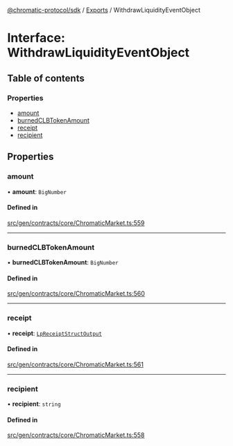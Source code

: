 [@chromatic-protocol/sdk](../README.md) / [Exports](../modules.md) / WithdrawLiquidityEventObject

# Interface: WithdrawLiquidityEventObject

## Table of contents

### Properties

- [amount](WithdrawLiquidityEventObject.md#amount)
- [burnedCLBTokenAmount](WithdrawLiquidityEventObject.md#burnedclbtokenamount)
- [receipt](WithdrawLiquidityEventObject.md#receipt)
- [recipient](WithdrawLiquidityEventObject.md#recipient)

## Properties

### amount

• **amount**: `BigNumber`

#### Defined in

[src/gen/contracts/core/ChromaticMarket.ts:559](https://github.com/chromatic-protocol/sdk/blob/11a9f76/src/gen/contracts/core/ChromaticMarket.ts#L559)

___

### burnedCLBTokenAmount

• **burnedCLBTokenAmount**: `BigNumber`

#### Defined in

[src/gen/contracts/core/ChromaticMarket.ts:560](https://github.com/chromatic-protocol/sdk/blob/11a9f76/src/gen/contracts/core/ChromaticMarket.ts#L560)

___

### receipt

• **receipt**: [`LpReceiptStructOutput`](../modules.md#lpreceiptstructoutput)

#### Defined in

[src/gen/contracts/core/ChromaticMarket.ts:561](https://github.com/chromatic-protocol/sdk/blob/11a9f76/src/gen/contracts/core/ChromaticMarket.ts#L561)

___

### recipient

• **recipient**: `string`

#### Defined in

[src/gen/contracts/core/ChromaticMarket.ts:558](https://github.com/chromatic-protocol/sdk/blob/11a9f76/src/gen/contracts/core/ChromaticMarket.ts#L558)
